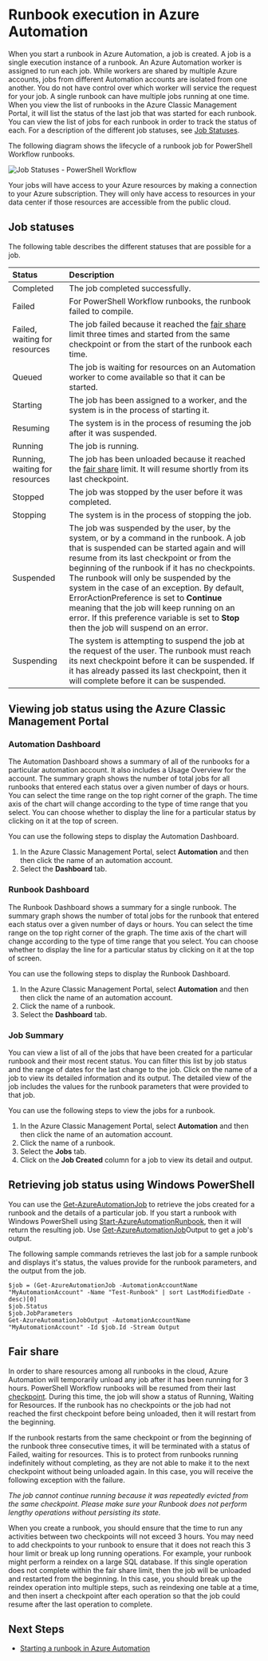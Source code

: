 <properties
   pageTitle="Runbook execution in Azure Automation"
   description="Describes the details of how a runbook in Azure Automation is processed."
   services="automation"
   documentationCenter=""
   authors="mgoedtel"
   manager="stevenka"
   editor="tysonn" />
<tags
	ms.service="automation"
	ms.date="03/21/2016"
	wacn.date=""/>

# Runbook execution in Azure Automation

When you start a runbook in Azure Automation, a job is created. A job is a single execution instance of a runbook. An Azure Automation worker is assigned to run each job. While workers are shared by multiple Azure accounts, jobs from different Automation accounts are isolated from one another. You do not have control over which worker will service the request for your job.  A single runbook can have multiple jobs running at one time. When you view the list of runbooks in the Azure Classic Management Portal, it will list the status of the last job that was started for each runbook. You can view the list of jobs for each runbook in order to track the status of each. For a description of the different job statuses, see [Job Statuses](#job-statuses).

The following diagram shows the lifecycle of a runbook job for PowerShell Workflow runbooks.

![Job Statuses - PowerShell Workflow](./media/automation-runbook-execution/job-statuses.png)

Your jobs will have access to your Azure resources by making a connection to your Azure subscription. They will only have access to resources in your data center if those resources are accessible from the public cloud.

## Job statuses

The following table describes the different statuses that are possible for a job.

| Status| Description|
|:---|:---|
|Completed|The job completed successfully.|
|Failed| For PowerShell Workflow runbooks, the runbook failed to compile. |
|Failed, waiting for resources|The job failed because it reached the [fair share](#fairshare) limit three times and started from the same checkpoint or from the start of the runbook each time.|
|Queued|The job is waiting for resources on an Automation worker to come available so that it can be started.|
|Starting|The job has been assigned to a worker, and the system is in the process of starting it.|
|Resuming|The system is in the process of resuming the job after it was suspended.|
|Running|The job is running.|
|Running, waiting for resources|The job has been unloaded because it reached the [fair share](#fairshare) limit. It will resume shortly from its last checkpoint.|
|Stopped|The job was stopped by the user before it was completed.|
|Stopping|The system is in the process of stopping the job.|
|Suspended|The job was suspended by the user, by the system, or by a command in the runbook. A job that is suspended can be started again and will resume from its last checkpoint or from the beginning of the runbook if it has no checkpoints. The runbook will only be suspended by the system in the case of an exception. By default, ErrorActionPreference is set to **Continue** meaning that the job will keep running on an error. If this preference variable is set to **Stop** then the job will suspend on an error.|
|Suspending|The system is attempting to suspend the job at the request of the user. The runbook must reach its next checkpoint before it can be suspended. If it has already passed its last checkpoint, then it will complete before it can be suspended.|

## Viewing job status using the Azure Classic Management Portal

### Automation Dashboard

The Automation Dashboard shows a summary of all of the runbooks for a particular automation account. It also includes a Usage Overview for the account. The summary graph shows the number of total jobs for all runbooks that entered each status over a given number of days or hours. You can select the time range on the top right corner of the graph. The time axis of the chart will change according to the type of time range that you select. You can choose whether to display the line for a particular status by clicking on it at the top of screen.

You can use the following steps to display the Automation Dashboard.

1. In the Azure Classic Management Portal, select **Automation** and then then click the name of an automation account.
1. Select the **Dashboard** tab.

### Runbook Dashboard

The Runbook Dashboard shows a summary for a single runbook. The summary graph shows the number of total jobs for the runbook that entered each status over a given number of days or hours. You can select the time range on the top right corner of the graph. The time axis of the chart will change according to the type of time range that you select. You can choose whether to display the line for a particular status by clicking on it at the top of screen.

You can use the following steps to display the Runbook Dashboard.

1. In the Azure Classic Management Portal, select **Automation** and then then click the name of an automation account.
1. Click the name of a runbook.
1. Select the **Dashboard** tab.

### Job Summary

You can view a list of all of the jobs that have been created for a particular runbook and their most recent status. You can filter this list by job status and the range of dates for the last change to the job. Click on the name of a job to view its detailed information and its output. The detailed view of the job includes the values for the runbook parameters that were provided to that job.

You can use the following steps to view the jobs for a runbook.

1. In the Azure Classic Management Portal, select **Automation** and then then click the name of an automation account.
1. Click the name of a runbook.
1. Select the **Jobs** tab.
1. Click on the **Job Created** column for a job to view its detail and output.

## Retrieving job status using Windows PowerShell

You can use the [Get-AzureAutomationJob](http://msdn.microsoft.com/zh-cn/library/azure/dn690263.aspx) to retrieve the jobs created for a runbook and the details of a particular job. If you start a runbook with Windows PowerShell using [Start-AzureAutomationRunbook](http://msdn.microsoft.com/zh-cn/library/azure/dn690259.aspx), then it will return the resulting job. Use [Get-AzureAutomationJob](http://msdn.microsoft.com/zh-cn/library/azure/dn690263.aspx)Output to get a job's output.

The following sample commands retrieves the last job for a sample runbook and displays it's status, the values provide for the runbook parameters, and the output from the job.

	$job = (Get-AzureAutomationJob -AutomationAccountName "MyAutomationAccount" -Name "Test-Runbook" | sort LastModifiedDate -desc)[0]
	$job.Status
	$job.JobParameters
	Get-AzureAutomationJobOutput -AutomationAccountName "MyAutomationAccount" -Id $job.Id -Stream Output

## Fair share

In order to share resources among all runbooks in the cloud, Azure Automation will temporarily unload any job after it has been running for 3 hours. PowerShell Workflow runbooks will be resumed from their last [checkpoint](http://technet.microsoft.com/zh-cn/library/dn469257.aspx#bk_Checkpoints). During this time, the job will show a status of Running, Waiting for Resources. If the runbook has no checkpoints or the job had not reached the first checkpoint before being unloaded, then it will restart from the beginning.

If the runbook restarts from the same checkpoint or from the beginning of the runbook three consecutive times, it will be terminated with a status of Failed, waiting for resources. This is to protect from runbooks running indefinitely without completing, as they are not able to make it to the next checkpoint without being unloaded again. In this case, you will receive the following exception with the failure.

*The job cannot continue running because it was repeatedly evicted from the same checkpoint. Please make sure your Runbook does not perform lengthy operations without persisting its state.*

When you create a runbook, you should ensure that the time to run any activities between two checkpoints will not exceed 3 hours. You may need to add checkpoints to your runbook to ensure that it does not reach this 3 hour limit or break up long running operations. For example, your runbook might perform a reindex on a large SQL database. If this single operation does not complete within the fair share limit, then the job will be unloaded and restarted from the beginning. In this case, you should break up the reindex operation into multiple steps, such as reindexing one table at a time, and then insert a checkpoint after each operation so that the job could resume after the last operation to complete.

## Next Steps

- [Starting a runbook in Azure Automation](/documentation/articles/automation-starting-a-runbook/)

